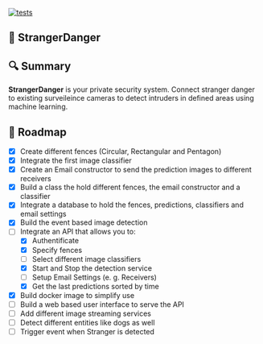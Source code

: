 [![tests](https://github.com/niklas-rittmann/StrangerDanger/actions/workflows/tests.yml/badge.svg)](https://github.com/niklas-rittmann/StrangerDanger/actions/workflows/tests.yml)

## :cop: StrangerDanger

## :mag: Summary
**StrangerDanger** is your private security system. Connect stranger danger to existing surveileince cameras to detect intruders in defined areas using machine learning.

## :construction: Roadmap

- [x] Create different fences (Circular, Rectangular and Pentagon)
- [x] Integrate the first image classifier
- [x] Create an Email constructor to send the prediction images to different receivers
- [x] Build a class the hold different fences, the email constructor and a classifier
- [x] Integrate a database to hold the fences, predictions, classifiers and email settings
- [x] Build the event based image detection
- [ ] Integrate an API that allows you to:
  - [x] Authentificate
  - [x] Specify fences
  - [ ] Select different image classifiers
  - [x] Start and Stop the detection service
  - [ ] Setup Email Settings (e. g. Receivers)
  - [x] Get the last predictions sorted by time
- [x] Build docker image to simplify use
- [ ] Build a web based user interface to serve the API
- [ ] Add different image streaming services
- [ ] Detect different entities like dogs as well
- [ ] Trigger event when Stranger is detected
